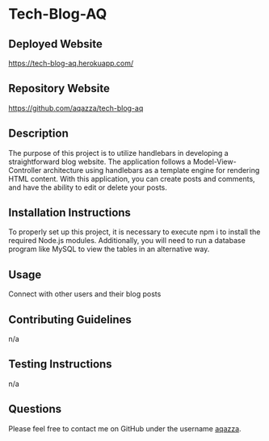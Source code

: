 # Tech-Blog-AQ

## Deployed Website
https://tech-blog-aq.herokuapp.com/

## Repository Website
https://github.com/aqazza/tech-blog-aq

## Description

The purpose of this project is to utilize handlebars in developing a straightforward blog website. The application follows a Model-View-Controller architecture using handlebars as a template engine for rendering HTML content. With this application, you can create posts and comments, and have the ability to edit or delete your posts.

## Installation Instructions
To properly set up this project, it is necessary to execute npm i to install the required Node.js modules. Additionally, you will need to run a database program like MySQL to view the tables in an alternative way.
## Usage
Connect with other users and their blog posts
## Contributing Guidelines
n/a
## Testing Instructions
n/a
## Questions
Please feel free to contact me on GitHub under the username [aqazza](https://github.com/aqazza).
